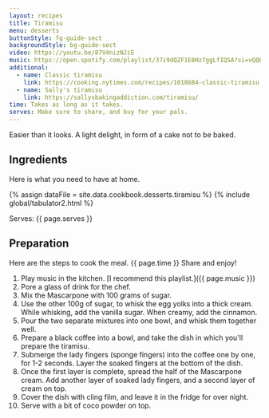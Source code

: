 ```yaml
---
layout: recipes
title: Tiramisu
menu: desserts
buttonStyle: fg-guide-sect
backgroundStyle: bg-guide-sect
video: https://youtu.be/87V4nizNJiE
music: https://open.spotify.com/playlist/37i9dQZF1E8Hz7ggLfIQSA?si=vQQQKnhxSw2V2vyih1l7Ig
additional:
  - name: Classic tiramisu
    link: https://cooking.nytimes.com/recipes/1018684-classic-tiramisu
  - name: Sally's tiramisu
    link: https://sallysbakingaddiction.com/tiramisu/
time: Takes as long as it takes.
serves: Make sure to share, and buy for your pals.
---
```


Easier than it looks. A light delight, in form of a cake not to be baked.
<!-- excerpt-end -->

## Ingredients

Here is what you need to have at home.

{% assign dataFile = site.data.cookbook.desserts.tiramisu %}
{% include global/tabulator2.html %}


Serves: {{ page.serves }}

## Preparation

Here are the steps to cook the meal. {{ page.time }} Share and enjoy!

1. Play music in the kitchen. [I recommend this playlist.]({{ page.music }})
2. Pore a glass of drink for the chef.
3. Mix the Mascarpone with 100 grams of sugar.
4. Use the other 100g of sugar, to whisk the egg yolks into a thick cream. While whisking, add the vanilla sugar. When creamy, add the cinnamon.
5. Pour the two separate mixtures into one bowl, and whisk them together well.
6. Prepare a black coffee into a bowl, and take the dish in which you'll prepare the tiramisu.
7. Submerge the lady fingers (sponge fingers) into the coffee one by one, for 1-2 seconds. Layer the soaked fingers at the bottom of the dish.
8. Once the first layer is complete, spread the half of the Mascarpone cream. Add another layer of soaked lady fingers, and a second layer of cream on top.
9. Cover the dish with cling film, and leave it in the fridge for over night.
10. Serve with a bit of coco powder on top.